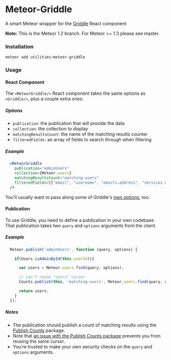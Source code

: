 # Meteor-Griddle

A smart Meteor wrapper for the [Griddle](http://griddlegriddle.github.io/Griddle/) React component

**Note:** This is the Meteor 1.2 branch. For Meteor >= 1.3 please see master.

### Installation

`meteor add utilities:meteor-griddle`

### Usage

#### React Component

The `<MeteorGriddle/>` React component takes the same options as `<Griddle/>`, plus a couple extra ones:

##### Options

- `publication`: the publication that will provide the data
- `collection`: the collection to display
- `matchingResultsCount`: the name of the matching results counter
- `filteredFields`: an array of fields to search through when filtering

##### Example

```jsx
  <MeteorGriddle
    publication="adminUsers"
    collection={Meteor.users}
    matchingResultsCount="matching-users"
    filteredFields={["email", "username", "emails.address", "services.meteor-developer.username"]}
  />
```

You'll usually want to pass along some of Griddle's [own options](http://griddlegriddle.github.io/Griddle/properties.html), too.

#### Publication

To use Griddle, you need to define a publication in your own codebase. That publication takes two `query` and `options` arguments from the client. 

##### Example

```js
  Meteor.publish('adminUsers', function (query, options) {

    if(Users.isAdminById(this.userId)){

      var users = Meteor.users.find(query, options);

      // can't reuse "users" cursor
      Counts.publish(this, 'matching-users', Meteor.users.find(query, options));

      return users;
    }
  });
```

##### Notes

- The publication should publish a count of matching results using the [Publish Counts](https://github.com/percolatestudio/publish-counts) package. 
- Note that [an issue with the Publish Counts package](https://github.com/percolatestudio/publish-counts/issues/58) prevents you from reusing the same cursor. 
- You're trusted to make your own security checks on the `query` and `options` arguments.
